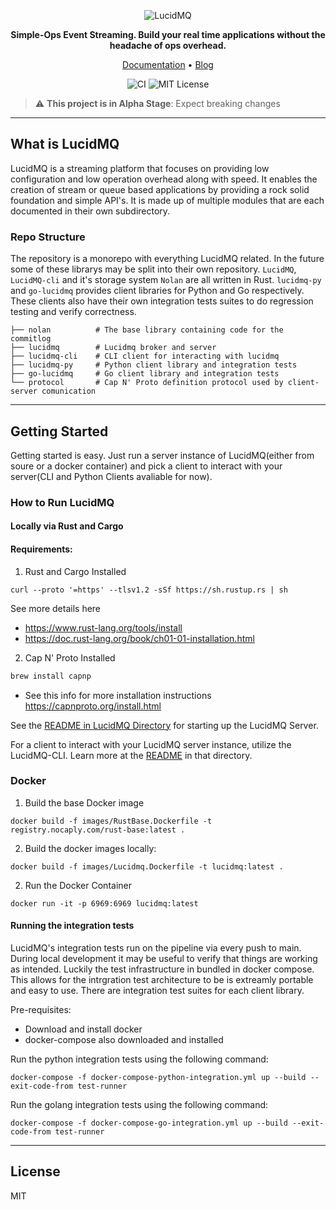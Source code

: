 <div align="center">
<p align="center">
    
![LucidMQ](https://user-images.githubusercontent.com/25624274/218341069-514ac1ec-0a06-4260-a229-c047dd531ac2.png)

**Simple-Ops Event Streaming. Build your real time applications without the headache of ops overhead.**

<a href="https://lucidmq.com/docs/">Documentation</a> •
<a href="https://lucidmq.com">Blog</a> 
    
![CI](https://github.com/lucidmq/lucidmq/actions/workflows/lucidmq.yml/badge.svg)
![MIT License](https://img.shields.io/badge/License-MIT-success)

</p>
</div>

> :warning: **This project is in Alpha Stage**: Expect breaking changes

---

## What is LucidMQ

LucidMQ is a streaming platform that focuses on providing low configuration and low operation overhead along with speed. It enables the creation of stream or queue based applications by providing a rock solid foundation and simple API's. It is made up of multiple modules that are each documented in their own subdirectory.

### Repo Structure

The repository is a monorepo with everything LucidMQ related. In the future some of these librarys may be split into their own repository. `LucidMQ`, `LucidMQ-cli` and it's storage system `Nolan` are all written in Rust. `lucidmq-py` and `go-lucidmq` provides client libraries for Python and Go respectively. These clients also have their own integration tests suites to do regression testing and verify correctness.

    ├── nolan          # The base library containing code for the commitlog
    ├── lucidmq        # Lucidmq broker and server
    ├── lucidmq-cli    # CLI client for interacting with lucidmq
    ├── lucidmq-py     # Python client library and integration tests
    ├── go-lucidmq     # Go client library and integration tests
    └── protocol       # Cap N' Proto definition protocol used by client-server comunication

---

## Getting Started

Getting started is easy. Just run a server instance of LucidMQ(either from soure or a docker container) and pick a client to interact with your server(CLI and Python Clients avaliable for now).

### How to Run LucidMQ

#### Locally via Rust and Cargo

#### Requirements:
1. Rust and Cargo Installed
```
curl --proto '=https' --tlsv1.2 -sSf https://sh.rustup.rs | sh
```

See more details here
- https://www.rust-lang.org/tools/install
- https://doc.rust-lang.org/book/ch01-01-installation.html

2. Cap N' Proto Installed
```bash
brew install capnp
```
- See this info for more installation instructions https://capnproto.org/install.html

See the [README in LucidMQ Directory](/lucidmq/README.md) for starting up the LucidMQ Server.

For a client to interact with your LucidMQ server instance, utilize the LucidMQ-CLI. Learn more at the [README](/lucidmq-cli/README.md) in that directory.


### Docker

1. Build the base Docker image
```
docker build -f images/RustBase.Dockerfile -t registry.nocaply.com/rust-base:latest .
```

2. Build the docker images locally:

```
docker build -f images/Lucidmq.Dockerfile -t lucidmq:latest .
```

2. Run the Docker Container
```
docker run -it -p 6969:6969 lucidmq:latest
```

#### Running the integration tests

LucidMQ's integration tests run on the pipeline via every push to main. During local development it may be useful to verify that things are working as intended. Luckily the test infrastructure in bundled in docker compose. This allows for the intrgration test architecture to be is extreamly portable and easy to use. There are integration test suites for each client library.

Pre-requisites:
- Download and install docker
- docker-compose also downloaded and installed

Run the python integration tests using the following command:
```
docker-compose -f docker-compose-python-integration.yml up --build --exit-code-from test-runner
```

Run the golang integration tests using the following command:
```
docker-compose -f docker-compose-go-integration.yml up --build --exit-code-from test-runner
```

---

## License

MIT

